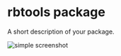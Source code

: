 # rbtools package

A short description of your package.

![simple screenshot](https://github.com/LeonMike/rbtools/blob/master/simple%20preview.png?raw=true)
